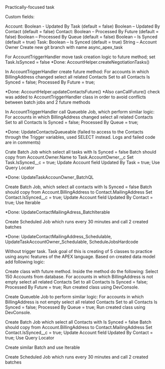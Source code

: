 Practically-focused task

Custom fields:

Account:  Boolean -  Updated By Task (default = false)        Boolean – Updated By Contact (default = false)
Contact:  Boolean – Processed By Future (default = false)     Boolean – Processed By Queue (default = false)       Boolean – Is Synced (default = true)
Task:     Boolean – Is Synced (default = true)                String – Account Owner
Create new git branch with name async_apex_task

For AccountTriggerHandler move task creation logic to future method; set Task.IsSynced = false
*Done: AccountHelper.createNegotiationTasks()

In AccountTriggerHandler create future method:
For accounts in which BillingAddress changed select all related Contacts 
Set to all Contacts Is Synced = false; Processed By Future = true;

*Done: AccountHelper.updateContactsFuture()
*Also canCallFuture() check was added to AccountTriggerHandler class in order to avoid conflicts between batch jobs and 2 future methods

In AccountTriggerHandler call Queueble Job, which perform similar logic:
For accounts in which BillingAddress changed select all related Contacts
Set to all Contacts Is Synced = false; Processed By Queue = true;

*Done: UpdateContactsQueueable (failed to access to the Contacts through the Trigger variables, used SELECT instead. Logs and failed code are in comments) 

Crate Batch Job which select all tasks with  Is Synced = false
Batch should copy from Account.Owner.Name to Task.AccountOwner__c
Set Task.IsSynced__c = true;
Update Account field Updated By Task = true;
Use Query Locator

*Done: UpdateTaskAccounOwner_BatchQL

Create Batch Job, which select all contacts with Is Synced = false
Batch should copy from Account.BillingAddress to Contact.MailingAddress
Set Contact.IsSynced__c = true;
Update Account field Updated By Contact = true;
Use Iterable

*Done: UpdateContactMailingAdress_BatchIterable

Create Scheduled Job which runs every 30 minutes and call 2 created batches

*Done: UpdateContactMailingAddress_Schedulable, UpdateTaskAccountOwner_Schedulable, ScheduleJobsHardcode

Without trigger task.
Task goal of this is creating of 5 classes to practice using async features of the APEX language. Based on created data model add following logic:

Create class with future method. Inside the method do the following:
Select 150 Accounts from database.
For accounts in which BillingAddress is not empty select all related Contacts 
Set to all Contacts Is Synced = false; Processed By Future = true;
Run created class using DevConsole.

Create Queueble Job to perform similar logic:
For accounts in which BillingAddress is not empty select all related Contacts
Set to all Contacts Is Synced = false; Processed By Queue = true;
Run created class using DevConsole.

Create Batch Job which select all Сontacts with Is Synced = false
Batch should copy from Account.BillingAddress to Contact.MailingAddress
Set Contact.IsSynced__c = true;
Update Account field Updated By Contact = true;
Use Query Locator

Create similar Batch and use Iterable

Create Scheduled Job which runs every 30 minutes and call 2 created batches
